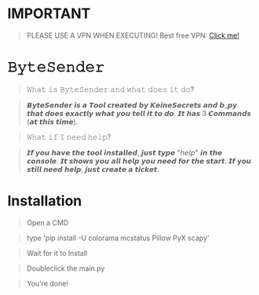 # IMPORTANT

> PLEASE USE A VPN WHEN EXECUTING!
> Best free VPN: [Click me!](https://www.hotspotshield.com/)

# 𝙱𝚢𝚝𝚎𝚂𝚎𝚗𝚍𝚎𝚛 

> 𝚆𝚑𝚊𝚝 𝚒𝚜 𝙱𝚢𝚝𝚎𝚂𝚎𝚗𝚍𝚎𝚛 𝚊𝚗𝚍 𝚠𝚑𝚊𝚝 𝚍𝚘𝚎𝚜 𝚒𝚝 𝚍𝚘?

> 𝘽𝙮𝙩𝙚𝙎𝙚𝙣𝙙𝙚𝙧 𝙞𝙨 𝙖 𝙏𝙤𝙤𝙡 𝙘𝙧𝙚𝙖𝙩𝙚𝙙 𝙗𝙮 𝙆𝙚𝙞𝙣𝙚𝙎𝙚𝙘𝙧𝙚𝙩𝙨 𝙖𝙣𝙙 𝙗_𝙥𝙮
> 𝙩𝙝𝙖𝙩 𝙙𝙤𝙚𝙨 𝙚𝙭𝙖𝙘𝙩𝙡𝙮 𝙬𝙝𝙖𝙩 𝙮𝙤𝙪 𝙩𝙚𝙡𝙡 𝙞𝙩 𝙩𝙤 𝙙𝙤.
> 𝙄𝙩 𝙝𝙖𝙨 3 𝘾𝙤𝙢𝙢𝙖𝙣𝙙𝙨 (𝙖𝙩 𝙩𝙝𝙞𝙨 𝙩𝙞𝙢𝙚).

> 𝚆𝚑𝚊𝚝 𝚒𝚏 𝙸 𝚗𝚎𝚎𝚍 𝚑𝚎𝚕𝚙?

> 𝙄𝙛 𝙮𝙤𝙪 𝙝𝙖𝙫𝙚 𝙩𝙝𝙚 𝙩𝙤𝙤𝙡 𝙞𝙣𝙨𝙩𝙖𝙡𝙡𝙚𝙙, 𝙟𝙪𝙨𝙩 𝙩𝙮𝙥𝙚 "𝘩𝘦𝘭𝘱"
> 𝙞𝙣 𝙩𝙝𝙚 𝙘𝙤𝙣𝙨𝙤𝙡𝙚. 𝙄𝙩 𝙨𝙝𝙤𝙬𝙨 𝙮𝙤𝙪 𝙖𝙡𝙡 𝙝𝙚𝙡𝙥 𝙮𝙤𝙪 𝙣𝙚𝙚𝙙 𝙛𝙤𝙧 𝙩𝙝𝙚 𝙨𝙩𝙖𝙧𝙩.
> 𝙄𝙛 𝙮𝙤𝙪 𝙨𝙩𝙞𝙡𝙡 𝙣𝙚𝙚𝙙 𝙝𝙚𝙡𝙥, 𝙟𝙪𝙨𝙩 𝙘𝙧𝙚𝙖𝙩𝙚 𝙖 𝙩𝙞𝙘𝙠𝙚𝙩.

# Installation

> Open a CMD

> type 'pip install -U colorama mcstatus Pillow PyX scapy'

> Wait for it to Install

> Doubleclick the main.py

> You're done!
